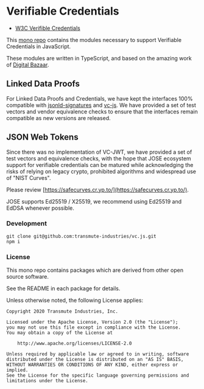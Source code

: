 # Verifiable Credentials

- [W3C Verifible Credentials](https://www.w3.org/TR/vc-data-model/)

This [mono repo](https://github.com/lerna/lerna) contains the modules necessary to support Verifiable Credentials in JavaScript.

These modules are written in TypeScript, and based on the amazing work of [Digital Bazaar](https://github.com/digitalbazaar). 

## Linked Data Proofs

For Linked Data Proofs and Credentials, we have kept the interfaces 100% compatible with [jsonld-signatures](https://github.com/digitalbazaar/jsonld-signatures) and [vc-js](https://github.com/digitalbazaar/vc-js). We have provided a set of test vectors and vendor equivalence checks to ensure that the interfaces remain compatible as new versions are released.

## JSON Web Tokens

Since there was no implementation of VC-JWT, we have provided a set of test vectors and equivalence checks, with the hope that JOSE ecosystem support for verifiable credentials can be matured while acknowledging the risks of relying on legacy crypto, prohibited algorithms and widespread use of "NIST Curves".

Please review [https://safecurves.cr.yp.to/](https://safecurves.cr.yp.to/). 

JOSE supports Ed25519 / X25519, we recommend using Ed25519 and EdDSA whenever possible.

### Development

```
git clone git@github.com:transmute-industries/vc.js.git
npm i
```

### License

This mono repo contains packages which are derived from other open source software.

See the README in each package for details.

Unless otherwise noted, the following License applies:

```
Copyright 2020 Transmute Industries, Inc.

Licensed under the Apache License, Version 2.0 (the "License");
you may not use this file except in compliance with the License.
You may obtain a copy of the License at

    http://www.apache.org/licenses/LICENSE-2.0

Unless required by applicable law or agreed to in writing, software
distributed under the License is distributed on an "AS IS" BASIS,
WITHOUT WARRANTIES OR CONDITIONS OF ANY KIND, either express or implied.
See the License for the specific language governing permissions and
limitations under the License.
```
